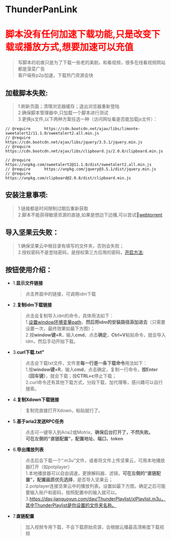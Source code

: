 # ThunderPanLink

<h1 style="color:red">脚本没有任何加速下载功能,只是改变下载或播放方式,想要加速可以充值</h1>

>写脚本的初衷只是为了下载一些老的美剧，和看视频，很多在线看视频网站都是菠菜广告  
客户端有p2p加速，下载热门资源会快

## 加载脚本失败:
>1.刷新页面；清理浏览器缓存；退出浏览器重新登陆  
  2.确保脚本管理器中,只加载一个脚本进行测试  
  3.更换js文件,以下两种方案任选一种（访问网址看是否能加载js文件）：

  ```
  // @require      https://cdn.bootcdn.net/ajax/libs/limonte-sweetalert2/11.1.0/sweetalert2.all.min.js  
  // @require      https://cdn.bootcdn.net/ajax/libs/jquery/3.5.1/jquery.min.js  
  // @require      https://cdn.bootcdn.net/ajax/libs/clipboard.js/2.0.8/clipboard.min.js  
  ```
  ```
  // @require      https://unpkg.com/sweetalert2@11.1.0/dist/sweetalert2.all.min.js
  // @require      https://unpkg.com/jquery@3.5.1/dist/jquery.min.js
  // @require      https://unpkg.com/clipboard@2.0.8/dist/clipboard.min.js
  ```

## 安装注意事项:
  >1.链接都是时间限制过期后重新获取  
  2.脚本不能获得敏感资源的直链,如果是想边下边播,可以尝试🧲<a href="https://webtorrent.io/desktop/">webtorrent</a>
  
## 导入坚果云失败：
  >1.确保坚果云中根目录有填写的文件夹，否则会失败；  
  2.授权密码不是登陆密码，是授权第三方应用的密码，<a href="https://help.jianguoyun.com/?p=2064">开启方法</a>;

## 按钮使用介绍：
* 1.**显示文件链接**  
  >点击界面中的链接，可调用idm下载

* 2.**复制idm下载链接**  
  >点击会复制导入idm的命令，具体用法如下：  
  >1.<a href="https://jingyan.baidu.com/article/8275fc86403a3546a03cf6f0.html" target="_blank">设置window环境变量path</a>，**然后将idm的安装路径添加进去**（只需要设置一次，最终效果如最下方图）；  
   2.按**window键+R**，输入**cmd**，点击**确定**，**Ctrl+V**粘贴命令，就会导入idm，然后手动开始下载。

* 3.**curl下载.txt"**  
  >点击会下载txt文件，文件里**每一行是一条下载命令**用法如下：  
  >1.按**window键+R**，输入**cmd**，点击确定，复制一行命令，**按Enter（回车键）**，就会下载；按**CTRL+c**停止下载；  
   2.curl命令还有其他下载方式，分段下载，加代理等，感兴趣可以自行搜索。  

* 4.**复制Xdown下载链接**  
  >复制完直接打开Xdown，粘贴就行了。  

* 5.**基于aria2发送RPC任务**  
  >点击可一键导入到Aria2或Motrix。**确保后台打开了，不然失败。**  
  >**可在左侧的“直链配置”，配置地址、端口、token**  

* 6.**导出播放列表**  
  >点击后会下载一个“.m3u”文件，或者将文件上传坚果云，可用本地播放器打开（如potplayer）  
  >1.本地播放器可以自由调速，更换解码器、滤镜，**可在左侧的“直链配置”，配置画质优先选择**，是否导入坚果云；  
  2.potplayer连接坚果云中的播放列表。设置如最下方图，确定之后可能要输入账户和密码，按照配置中的输入就可以。  
  3.https://dav.jianguoyun.com/dav/ThunderPlaylist/xlPlaylist.m3u，其中ThunderPlaylist是你设置的文件夹名称。  

* 7.**直链配置**  
  >加入视频专用下载，不会下载原始资源，会根据云播最高清晰度下载视频  
